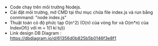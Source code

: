 - Code chạy trên môi trường Nodejs.
- Cài đặt môi trường, mở CMD tại thư mục chứa file index.js và run bằng conmmand: "node index.js"
- Thuật toán có độ phức tạp O(n^2)  (O(n) của vòng for và O(m*n) của IndexOf() với m = 1(1 kí tự))
- Link design DB Diagram : https://dbdiagram.io/d/61356d0b825b5b0146f3e8f1